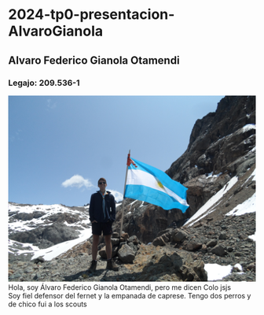 # 2024-tp0-presentacion-AlvaroGianola

## Alvaro Federico Gianola Otamendi  
### Legajo: 209.536-1  
  ![foto](SAM_5726.JPG)
Hola, soy Álvaro Federico Gianola Otamendi, pero me dicen Colo jsjs  
Soy fiel defensor del fernet y la empanada de caprese. Tengo dos perros y de chico fui a los scouts
